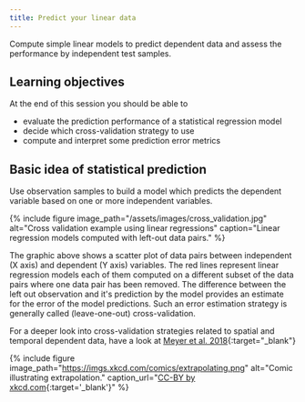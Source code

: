 ```yaml
---
title: Predict your linear data
---
```


Compute simple linear models to predict dependent data  and assess the performance by independent test samples.

<!--more-->

## Learning objectives
At the end of this session you should be able to
* evaluate the prediction performance of a statistical regression model
* decide which cross-validation strategy to use
* compute and interpret some prediction error metrics


## Basic idea of statistical prediction
Use observation samples to build a model which predicts the dependent variable based on one or more independent variables. 

{% include figure image_path="/assets/images/cross_validation.jpg" alt="Cross validation example using linear regressions" caption="Linear regression models computed with left-out data pairs." %}

The graphic above shows a scatter plot of data pairs between independent (X axis) and dependent (Y axis) variables. The red lines represent linear regression models each of them computed on a different subset of the data pairs where one data pair has been removed. The difference between the left out observation and it's prediction by the model provides an estimate for the error of the model predictions. Such an error estimation strategy is generally called (leave-one-out) cross-validation.

For a deeper look into cross-validation strategies related to spatial and temporal dependent data, have a look at [Meyer et al. 2018](https://www.sciencedirect.com/science/article/pii/S1364815217310976?via%3Dihub){:target="_blank"}

{% include figure image_path="https://imgs.xkcd.com/comics/extrapolating.png" alt="Comic illustrating extrapolation." caption_url="[CC-BY by xkcd.com](https://xkcd.com/605/){:target='_blank'}" %}
